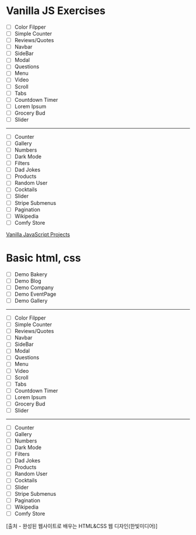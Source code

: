 # Vanilla JS Exercises

- [ ] Color Filpper
- [ ] Simple Counter
- [ ] Reviews/Quotes
- [ ] Navbar
- [ ] SideBar
- [ ] Modal
- [ ] Questions
- [ ] Menu
- [ ] Video
- [ ] Scroll
- [ ] Tabs
- [ ] Countdown Timer
- [ ] Lorem Ipsum
- [ ] Grocery Bud
- [ ] Slider
---
- [ ] Counter
- [ ] Gallery
- [ ] Numbers
- [ ] Dark Mode
- [ ] Filters
- [ ] Dad Jokes
- [ ] Products
- [ ] Random User
- [ ] Cocktails
- [ ] Slider
- [ ] Stripe Submenus
- [ ] Pagination
- [ ] Wikipedia
- [ ] Comfy Store

[Vanilla JavaScript Projects](https://www.vanillajavascriptprojects.com/)

# Basic html, css

- [ ] Demo Bakery
- [ ] Demo Blog
- [ ] Demo Company
- [ ] Demo EventPage
- [ ] Demo Gallery
---
- [ ] Color Filpper
- [ ] Simple Counter
- [ ] Reviews/Quotes
- [ ] Navbar
- [ ] SideBar
- [ ] Modal
- [ ] Questions
- [ ] Menu
- [ ] Video
- [ ] Scroll
- [ ] Tabs
- [ ] Countdown Timer
- [ ] Lorem Ipsum
- [ ] Grocery Bud
- [ ] Slider
---
- [ ] Counter
- [ ] Gallery
- [ ] Numbers
- [ ] Dark Mode
- [ ] Filters
- [ ] Dad Jokes
- [ ] Products
- [ ] Random User
- [ ] Cocktails
- [ ] Slider
- [ ] Stripe Submenus
- [ ] Pagination
- [ ] Wikipedia
- [ ] Comfy Store

[출처 - 완성된 웹사이트로 배우는 HTML&CSS 웹 디자인(한빛미디어)]
